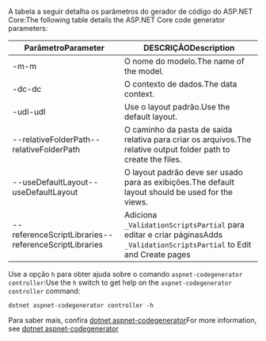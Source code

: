 <span data-ttu-id="01dc7-101">A tabela a seguir detalha os parâmetros do gerador de código do ASP.NET Core:</span><span class="sxs-lookup"><span data-stu-id="01dc7-101">The following table details the ASP.NET Core code generator parameters:</span></span>

| <span data-ttu-id="01dc7-102">Parâmetro</span><span class="sxs-lookup"><span data-stu-id="01dc7-102">Parameter</span></span>               | <span data-ttu-id="01dc7-103">DESCRIÇÃO</span><span class="sxs-lookup"><span data-stu-id="01dc7-103">Description</span></span>|
| ----------------- | ------------ |
| <span data-ttu-id="01dc7-104">-m</span><span class="sxs-lookup"><span data-stu-id="01dc7-104">-m</span></span>  | <span data-ttu-id="01dc7-105">O nome do modelo.</span><span class="sxs-lookup"><span data-stu-id="01dc7-105">The name of the model.</span></span> |
| <span data-ttu-id="01dc7-106">-dc</span><span class="sxs-lookup"><span data-stu-id="01dc7-106">-dc</span></span>  | <span data-ttu-id="01dc7-107">O contexto de dados.</span><span class="sxs-lookup"><span data-stu-id="01dc7-107">The data context.</span></span> |
| <span data-ttu-id="01dc7-108">-udl</span><span class="sxs-lookup"><span data-stu-id="01dc7-108">-udl</span></span> | <span data-ttu-id="01dc7-109">Use o layout padrão.</span><span class="sxs-lookup"><span data-stu-id="01dc7-109">Use the default layout.</span></span> |
| <span data-ttu-id="01dc7-110">--relativeFolderPath</span><span class="sxs-lookup"><span data-stu-id="01dc7-110">--relativeFolderPath</span></span> | <span data-ttu-id="01dc7-111">O caminho da pasta de saída relativa para criar os arquivos.</span><span class="sxs-lookup"><span data-stu-id="01dc7-111">The relative output folder path to create the files.</span></span> |
| <span data-ttu-id="01dc7-112">--useDefaultLayout</span><span class="sxs-lookup"><span data-stu-id="01dc7-112">--useDefaultLayout</span></span> | <span data-ttu-id="01dc7-113">O layout padrão deve ser usado para as exibições.</span><span class="sxs-lookup"><span data-stu-id="01dc7-113">The default layout should be used for the views.</span></span> |
| <span data-ttu-id="01dc7-114">--referenceScriptLibraries</span><span class="sxs-lookup"><span data-stu-id="01dc7-114">--referenceScriptLibraries</span></span> | <span data-ttu-id="01dc7-115">Adiciona `_ValidationScriptsPartial` para editar e criar páginas</span><span class="sxs-lookup"><span data-stu-id="01dc7-115">Adds `_ValidationScriptsPartial` to Edit and Create pages</span></span> |

<span data-ttu-id="01dc7-116">Use a opção `h` para obter ajuda sobre o comando `aspnet-codegenerator controller`:</span><span class="sxs-lookup"><span data-stu-id="01dc7-116">Use the `h` switch to get help on the `aspnet-codegenerator controller` command:</span></span>

```console
dotnet aspnet-codegenerator controller -h
```

<span data-ttu-id="01dc7-117">Para saber mais, confira [dotnet aspnet-codegenerator](xref:fundamentals/tools/dotnet-aspnet-codegenerator)</span><span class="sxs-lookup"><span data-stu-id="01dc7-117">For more information, see [dotnet aspnet-codegenerator](xref:fundamentals/tools/dotnet-aspnet-codegenerator)</span></span>
